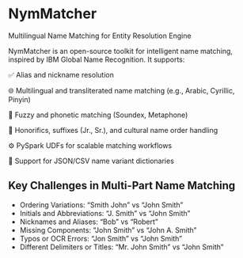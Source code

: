 # NymMatcher
Multilingual Name Matching for Entity Resolution Engine 

NymMatcher is an open-source toolkit for intelligent name matching, inspired by IBM Global Name Recognition. It supports:

✅ Alias and nickname resolution

🌐 Multilingual and transliterated name matching (e.g., Arabic, Cyrillic, Pinyin)

🧠 Fuzzy and phonetic matching (Soundex, Metaphone)

🧩 Honorifics, suffixes (Jr., Sr.), and cultural name order handling

⚙️ PySpark UDFs for scalable matching workflows

📁 Support for JSON/CSV name variant dictionaries

## Key Challenges in Multi-Part Name Matching
* Ordering Variations: “Smith John” vs “John Smith”
* Initials and Abbreviations: “J. Smith” vs “John Smith”
* Nicknames and Aliases: “Bob” vs “Robert”
* Missing Components: “John Smith” vs “John A. Smith”
* Typos or OCR Errors: “Jon Smith” vs “John Smith”
* Different Delimiters or Titles: “Mr. John Smith” vs “John Smith”

